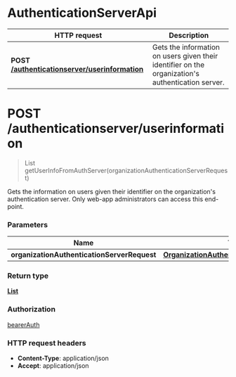 # AuthenticationServerApi

HTTP request | Description
------------- | -------------
**POST** [**/authenticationserver/userinformation**](AuthentinticationServerApi.md#getUserInfoFromAuthServer) | Gets the information on users given their identifier on the organization's authentication server.


<a name="getUserInfoFromAuthServer"></a>
# **POST** /authenticationserver/userinformation
> List getUserInfoFromAuthServer(organizationAuthenticationServerRequest)

Gets the information on users given their identifier on the organization's authentication server. Only web-app administrators can access this end-point.

### Parameters

Name | Type | Description
------------- | ------------- | -------------
 **organizationAuthenticationServerRequest** | [**OrganizationAuthenticationServerRequest**](/restapi/model/OrganizationAuthenticationServerRequest.md)|

### Return type

[**List**](/restapi/model/OrganizationAuthenticationServerInformation.md)

### Authorization

[bearerAuth](../README.md#bearerAuth)

### HTTP request headers

- **Content-Type**: application/json
- **Accept**: application/json

